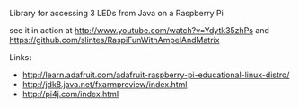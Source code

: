 Library for accessing 3 LEDs from Java on a Raspberry Pi

see it in action at http://www.youtube.com/watch?v=Ydytk35zhPs
and https://github.com/slintes/RaspiFunWithAmpelAndMatrix

Links:

* http://learn.adafruit.com/adafruit-raspberry-pi-educational-linux-distro/
* http://jdk8.java.net/fxarmpreview/index.html
* http://pi4j.com/index.html
